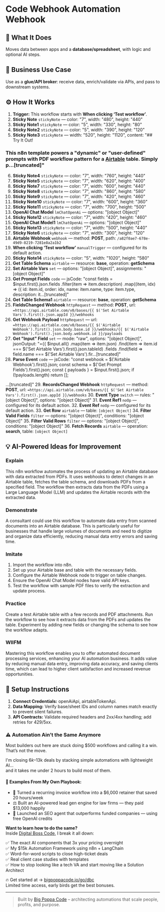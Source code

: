 # Code Webhook Automation Webhook
  ## 🚀 What It Does
  Moves data between apps and a **database/spreadsheet**, with logic and optional AI steps.
  
  ## 💼 Business Use Case
  Use as a **glue/API broker**: receive data, enrich/validate via APIs, and pass to downstream systems.
  
  ## ⚙️ How It Works
  1. **Trigger:** This workflow starts with **When clicking ‘Test workflow’**.
  2. **Sticky Note** `stickyNote` — color: "7", width: "480", height: "440"
3. **Sticky Note1** `stickyNote` — color: "5", width: "330", height: "80"
4. **Sticky Note2** `stickyNote` — color: "5", width: "390", height: "120"
5. **Sticky Note3** `stickyNote` — width: "520", height: "1120", content: "## Try It Out!
### This n8n template powers a "dynamic" or "user-defined" prompts with PDF workflow pattern for a [Airtable](https://airtable.com/invite/r/cKzxFYVc) table. Simply p…[truncated]"
6. **Sticky Note4** `stickyNote` — color: "7", width: "760", height: "440"
7. **Sticky Note5** `stickyNote` — color: "7", width: "620", height: "400"
8. **Sticky Note7** `stickyNote` — color: "7", width: "600", height: "440"
9. **Sticky Note8** `stickyNote` — color: "7", width: "860", height: "580"
10. **Sticky Note9** `stickyNote` — color: "7", width: "420", height: "460"
11. **Sticky Note10** `stickyNote` — color: "7", width: "600", height: "360"
12. **Sticky Note11** `stickyNote` — color: "7", width: "700", height: "500"
13. **OpenAI Chat Model** `lmChatOpenAi` — options: "[object Object]"
14. **Sticky Note12** `stickyNote` — color: "7", width: "420", height: "460"
15. **OpenAI Chat Model1** `lmChatOpenAi` — options: "[object Object]"
16. **Sticky Note13** `stickyNote` — color: "7", width: "500", height: "440"
17. **Sticky Note6** `stickyNote` — color: "7", width: "300", height: "120"
18. **Airtable Webhook** `webhook` — method: **POST**, path: `/a82f0ae7-678e-49d9-8219-7281e8a2a1b2`
19. **When clicking ‘Test workflow’** `manualTrigger` — configured for its default action.
20. **Sticky Note14** `stickyNote` — color: "5", width: "1020", height: "580"
21. **Get Table Schema** `airtable` — resource: **base**, operation: **getSchema**
22. **Set Airtable Vars** `set` — options: "[object Object]", assignments: "[object Object]"
23. **Get Prompt Fields** `code` — jsCode: "const fields = $input.first().json.fields
 .filter(item => item.description)
 .map((item, idx) => ({
 id: item.id,
 order: idx,
 name: item.name,
 type: item.type,
 description: it…[truncated]"
24. **Get Table Schema1** `airtable` — resource: **base**, operation: **getSchema**
25. **FieldsChanged Webhook** `httpRequest` — method: **POST**, url: `=https://api.airtable.com/v0/bases/{{ $('Set Airtable Vars').first().json.appId }}/webhooks`
26. **Get Webhook Payload** `httpRequest` — url: `=https://api.airtable.com/v0/bases/{{ $('Airtable Webhook').first().json.body.base.id }}/webhooks/{{ $('Airtable Webhook').first().json.body.webhook.id }}/payloads`
27. **Get "Input" Field** `set` — mode: "raw", options: "[object Object]", jsonOutput: "={{
$input.all()
 .map(item => item.json)
 .find(item => item.id === $('Set Airtable Vars').first().json.tableId)
 .fields
 .find(field => field.name === $('Set Airtable Vars').fir…[truncated]"
28. **Parse Event** `code` — jsCode: "const webhook = $('Airtable Webhook').first().json;
const schema = $('Get Prompt Fields').first().json;
const { payloads } = $input.first().json;
if (!payloads.length) return [];

…[truncated]"
29. **RecordsChanged Webhook** `httpRequest` — method: **POST**, url: `=https://api.airtable.com/v0/bases/{{ $('Set Airtable Vars').first().json.appId }}/webhooks`
30. **Event Type** `switch` — rules: "[object Object]", options: "[object Object]"
31. **Event Ref1** `noOp` — configured for its default action.
32. **Event Ref** `noOp` — configured for its default action.
33. **Get Row** `airtable` — table: `[object Object]`
34. **Filter Valid Fields** `filter` — options: "[object Object]", conditions: "[object Object]"
35. **Filter Valid Rows** `filter` — options: "[object Object]", conditions: "[object Object]"
36. **Fetch Records** `airtable` — operation: **search**, table: `[object Object]`
  
  ## 💡 AI-Powered Ideas for Improvement
  ### Explain
This n8n workflow automates the process of updating an Airtable database with data extracted from PDFs. It uses webhooks to detect changes in an Airtable table, fetches the table schema, and downloads PDFs from a specified field. The workflow then extracts data from the PDFs using a Large Language Model (LLM) and updates the Airtable records with the extracted data.

### Demonstrate
A consultant could use this workflow to automate data entry from scanned documents into an Airtable database. This is particularly useful for businesses that handle large volumes of documents and need to digitize and organize data efficiently, reducing manual data entry errors and saving time.

### Imitate
1. Import the workflow into n8n.
2. Set up your Airtable base and table with the necessary fields.
3. Configure the Airtable Webhook node to trigger on table changes.
4. Ensure the OpenAI Chat Model nodes have valid API keys.
5. Test the workflow with sample PDF files to verify the extraction and update process.

### Practice
Create a test Airtable table with a few records and PDF attachments. Run the workflow to see how it extracts data from the PDFs and updates the table. Experiment by adding new fields or changing the schema to see how the workflow adapts.

### WIIFM
Mastering this workflow enables you to offer automated document processing services, enhancing your AI automation business. It adds value by reducing manual data entry, improving data accuracy, and saving clients time, which can lead to higher client satisfaction and increased revenue opportunities.
  
  ## 🔧 Setup Instructions
  1. **Connect Credentials:** openAiApi, airtableTokenApi.
2. **Data Mapping:** Verify base/sheet IDs and column names match exactly to prevent silent failures.
3. **API Contracts:** Validate required headers and 2xx/4xx handling; add retries for 429/5xx.
  
### ⚠️ Automation Ain’t the Same Anymore

Most builders out here are stuck doing $500 workflows and calling it a win.  
That’s not the move.  

I'm closing $6k–$13k deals by stacking simple automations with lightweight AI...  
and it takes me under 2 hours to build most of them.

#### 🧠 Examples From My Own Playbook:
- 🔁 Turned a recurring invoice workflow into a $6,000 retainer that saved 20 hours/week  
- ⚖️ Built an AI-powered lead gen engine for law firms — they paid $13,000 happily  
- 🚀 Launched an SEO agent that outperforms funded companies — using free OpenAI credits  

**Want to learn how to do the same?**  
Inside [Digital Boss Code](https://bigpoppacode.io/go/dbc), I break it all down:

✅ The exact AI components that 3x your pricing overnight  
✅ My $15k Automation Framework using n8n + LangChain  
✅ Word-for-word scripts to close high-ticket deals  
✅ Real client case studies with templates  
✅ How to stop looking like a tech VA and start moving like a Solution Architect  

🔥 Get started at → [bigpoppacode.io/go/dbc](https://bigpoppacode.io/go/dbc)  
Limited time access, early birds get the best bonuses.

---
> Built by [Big Poppa Code](https://bigpoppacode.io) – architecting automations that scale people, profits, and purpose.
  